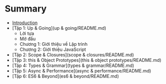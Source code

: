 # Summary

* [Introduction](README.md)
* [Tập 1: Up & Going](up & going/README.md)
   * Lời tựa
   * Mở đầu
   * Chương 1: Giới thiệu về Lập trình
   * Chương 2: Giới thiệu JavaScript
* [Tập 2: Scope & Closures](scope & closures/README.md)
* [Tập 3: this & Object Prototypes](this & object prototypes/README.md)
* [Tập 4: Types & Grammar](types & grammar/README.md)
* [Tập 5: Async & Performance](async & performance/README.md)
* [Tập 6: ES6 & Beyond](es6 & beyond/README.md)

